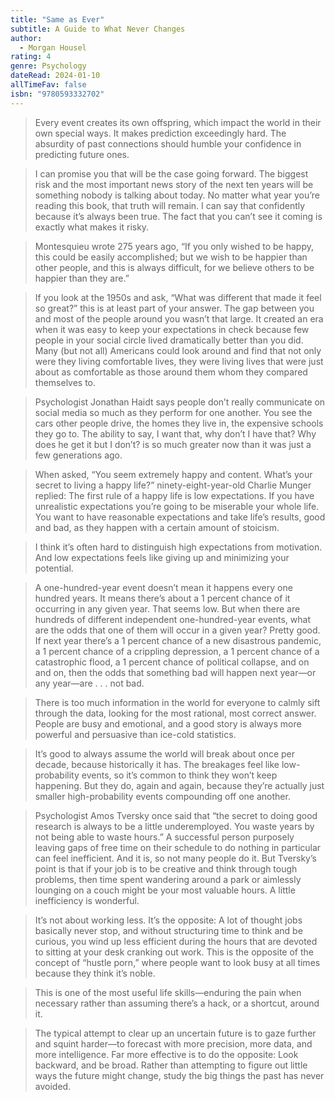 ```yaml
---
title: "Same as Ever"
subtitle: A Guide to What Never Changes
author:
  - Morgan Housel
rating: 4
genre: Psychology
dateRead: 2024-01-10
allTimeFav: false
isbn: "9780593332702"
---
```


> Every event creates its own offspring, which impact the world in their own special ways. It makes prediction exceedingly hard. The absurdity of past connections should humble your confidence in predicting future ones.

> I can promise you that will be the case going forward. The biggest risk and the most important news story of the next ten years will be something nobody is talking about today. No matter what year you’re reading this book, that truth will remain. I can say that confidently because it’s always been true. The fact that you can’t see it coming is exactly what makes it risky.

> Montesquieu wrote 275 years ago, “If you only wished to be happy, this could be easily accomplished; but we wish to be happier than other people, and this is always difficult, for we believe others to be happier than they are.”

> If you look at the 1950s and ask, “What was different that made it feel so great?” this is at least part of your answer. The gap between you and most of the people around you wasn’t that large. It created an era when it was easy to keep your expectations in check because few people in your social circle lived dramatically better than you did. Many (but not all) Americans could look around and find that not only were they living comfortable lives, they were living lives that were just about as comfortable as those around them whom they compared themselves to.

> Psychologist Jonathan Haidt says people don’t really communicate on social media so much as they perform for one another. You see the cars other people drive, the homes they live in, the expensive schools they go to. The ability to say, I want that, why don’t I have that? Why does he get it but I don’t? is so much greater now than it was just a few generations ago.

> When asked, “You seem extremely happy and content. What’s your secret to living a happy life?” ninety-eight-year-old Charlie Munger replied: The first rule of a happy life is low expectations. If you have unrealistic expectations you’re going to be miserable your whole life. You want to have reasonable expectations and take life’s results, good and bad, as they happen with a certain amount of stoicism.

> I think it’s often hard to distinguish high expectations from motivation. And low expectations feels like giving up and minimizing your potential.

> A one-hundred-year event doesn’t mean it happens every one hundred years. It means there’s about a 1 percent chance of it occurring in any given year. That seems low. But when there are hundreds of different independent one-hundred-year events, what are the odds that one of them will occur in a given year? Pretty good. If next year there’s a 1 percent chance of a new disastrous pandemic, a 1 percent chance of a crippling depression, a 1 percent chance of a catastrophic flood, a 1 percent chance of political collapse, and on and on, then the odds that something bad will happen next year—or any year—are . . . not bad.

> There is too much information in the world for everyone to calmly sift through the data, looking for the most rational, most correct answer. People are busy and emotional, and a good story is always more powerful and persuasive than ice-cold statistics.

> It’s good to always assume the world will break about once per decade, because historically it has. The breakages feel like low-probability events, so it’s common to think they won’t keep happening. But they do, again and again, because they’re actually just smaller high-probability events compounding off one another.

> Psychologist Amos Tversky once said that “the secret to doing good research is always to be a little underemployed. You waste years by not being able to waste hours.” A successful person purposely leaving gaps of free time on their schedule to do nothing in particular can feel inefficient. And it is, so not many people do it. But Tversky’s point is that if your job is to be creative and think through tough problems, then time spent wandering around a park or aimlessly lounging on a couch might be your most valuable hours. A little inefficiency is wonderful.

> It’s not about working less. It’s the opposite: A lot of thought jobs basically never stop, and without structuring time to think and be curious, you wind up less efficient during the hours that are devoted to sitting at your desk cranking out work. This is the opposite of the concept of “hustle porn,” where people want to look busy at all times because they think it’s noble.

> This is one of the most useful life skills—enduring the pain when necessary rather than assuming there’s a hack, or a shortcut, around it.

> The typical attempt to clear up an uncertain future is to gaze further and squint harder—to forecast with more precision, more data, and more intelligence. Far more effective is to do the opposite: Look backward, and be broad. Rather than attempting to figure out little ways the future might change, study the big things the past has never avoided.

